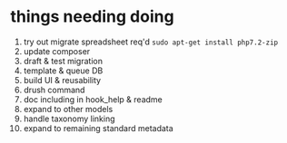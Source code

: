 # things needing doing

1. try out migrate spreadsheet req'd `sudo apt-get install php7.2-zip`
2. update composer
3. draft & test migration
4. template & queue DB
5. build UI & reusability
6. drush command
7. doc including in hook_help & readme
8. expand to other models
9. handle taxonomy linking
10. expand to remaining standard metadata

